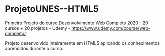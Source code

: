 # ProjetoUNES--HTML5
Primeiro Projeto do curso Desenvolvimento Web Completo 2020 - 20 cursos + 20 projetos - Udemy - https://www.udemy.com/course/web-completo/

Projeto desenvolvido inteiramente em HTML5 aplicando os conhecimentos aprendidos durante o curso.
